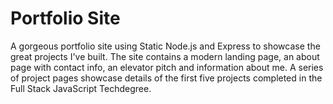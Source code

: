 # Portfolio Site

A gorgeous portfolio site using Static Node.js and Express to showcase the great projects I've built. The site contains a modern landing page, an about page with contact info, an elevator pitch and information about me. A series of project pages showcase details of the first five projects completed in the Full Stack JavaScript Techdegree.
